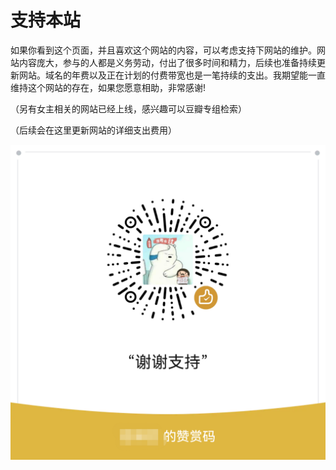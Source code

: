 # 支持本站

如果你看到这个页面，并且喜欢这个网站的内容，可以考虑支持下网站的维护。网站内容庞大，参与的人都是义务劳动，付出了很多时间和精力，后续也准备持续更新网站。域名的年费以及正在计划的付费带宽也是一笔持续的支出。我期望能一直维持这个网站的存在，如果您愿意相助，非常感谢!

（另有女主相关的网站已经上线，感兴趣可以豆瓣专组检索）

（后续会在这里更新网站的详细支出费用）

![](/image/lu/site/support.png)
